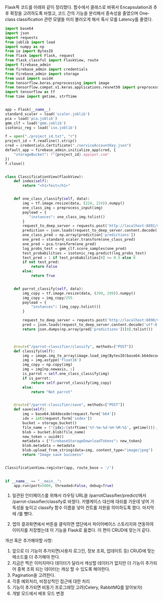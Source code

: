 Flask쪽 코드를 아래와 같이 정리했다. 함수에서 클래스로 바꿔서 Encapsulation과 추후 확장을 고려하도록 바꿨고, 코드 간의 기능을 분리해서 종속성을 줄였으며 One-class classification 관련 모델들 미리 불러오게 해서 혹시 모를 Latency를 줄였다. 

```python 
import base64
import json
import requests
from joblib import load
import numpy as np
from io import BytesIO
from flask import Flask, request
from flask_classful import FlaskView, route
import firebase_admin
from firebase_admin import credentials
from firebase_admin import storage
from uuid import uuid4
from tensorflow.keras.preprocessing import image
from tensorflow.compat.v1.keras.applications.resnet50 import preprocess_input
import tensorflow as tf
from time import gmtime, strftime


app = Flask(__name__)
standard_scaler = load('scaler.joblib')
pca = load('pca.joblib')
gmm_clf = load('gmm.joblib')
isotonic_reg = load('iso.joblib')

f = open("./project_id.txt", "r")
project_id = f.readline().strip()
cred = credentials.Certificate("./serviceAccountKey.json")
default_app = firebase_admin.initialize_app(cred, {
    "storageBucket": f"{project_id}.appspot.com" 
})       
f.close()


class ClassificationView(FlaskView):
    def index(self):
        return "<h1>Test</h1>"


    def one_class_classify(self, data):
        img = tf.image.resize(data, (224, 224)).numpy()
        one_class_img = preprocess_input(img)
        payload = {
           "instances": one_class_img.tolist()
        }
        request_to_deep_server = requests.post('http://localhost:8891/v1/models/ParrotExtractor:predict', json=payload)
        prediction = json.loads(request_to_deep_server.content.decode('utf-8'))
        one_class_pred = np.array(prediction['predictions'])
        one_pred = standard_scaler.transform(one_class_pred)
        one_pred = pca.transform(one_pred)
        log_probs_test = gmm_clf.score_samples(one_pred)
        test_probabilities = isotonic_reg.predict(log_probs_test)
        test_pred = 1 if test_probabilities[0] >= 0.5 else 0
        if not test_pred:
            return False
        else:
            return True


    def parrot_classify(self, data):
        img_copy = tf.image.resize(data, (299, 299)).numpy()
        img_copy = img_copy/255.
        payload = {
            "instances": [img_copy.tolist()]
        }

        request_to_deep_server = requests.post('http://localhost:8890/v1/models/ParrotClassifier:predict', json=payload)
        pred = json.loads(request_to_deep_server.content.decode('utf-8'))
        return json.dumps(np.array(pred['predictions'])[0].tolist())



    @route("/parrot-classifier/classify", methods=["POST"])
    def classify(self): 
        img = image.img_to_array(image.load_img(BytesIO(base64.b64decode(request.form['b64']))))
        img = img.astype('float16')
        img_copy = np.copy(img)
        img = img[np.newaxis, :]
        is_parrot = self.one_class_classify(img)
        if is_parrot:
            return self.parrot_classify(img_copy)
        else:
            return "Not parrot"


    @route("/parrot-classifier/save", methods=["POST"])
    def save(self):
        img = base64.b64decode(request.form['b64'])
        idx = int(request.form['index'])
        bucket = storage.bucket()
        file_name = f"{idx}/{strftime('%Y-%m-%d-%H-%M-%S', gmtime())}.jpg"
        blob = bucket.blob(file_name)
        new_token = uuid4()
        metadata = {"firebaseStorageDownloadTokens": new_token}
        blob.metadata = metadata
        blob.upload_from_string(data=img, content_type="image/jpeg")
        return "Image save Succeess"


ClassificationView.register(app, route_base = '/')

    
if __name__ == "__main__":
    app.run(port=5000, threaded=False, debug=True)

```

1. 일관된 인터페이스를 위해서 라우팅 URL을 /parrotClassifier/predict/에서 /parrot-classifier/classify로 바꿨다. 카멜케이스 대신에 대쉬를 가운데 넣어 가독성을 높이고 classify 함수 이름을 넣어 컨트롤 자원을 의미하도록 했다. 마지막에 /를 뺐다.  

2. 앱의 결과화면에서 버튼을 클릭하면 앱단에서 파이어베이스 스토리지와 연동하여 이미지를 저장했는데 이 기능을 Flask로 옮겼다. 이 편이 CRUD에 맞는거 같다. 



개선 혹은 추가해야할 사항:

1. 앞으로 더 기능이 추가되면(사용자 로그인, 정보 조회, 업데이트 등) CRUD에 맞는 메소드를 더 추가해야 한다.
2. 지금은 찍은 이미지마다 데이터가 달라서 캐싱할 데이터가 없지만 더 기능이 추가되어 중복 조회 되는 데이터는 캐싱 할 수 있도록 해야한다. 
3. Pagination을 고려한다.
4. 각종 예외처리, 비정상적인 접근에 대한 처리
5. 기능이 추가되면 비동기 프로그래밍 고려(Celery, RabbitMQ를 알아보자)
6. 개발 모드에서 배포 모드 변경



